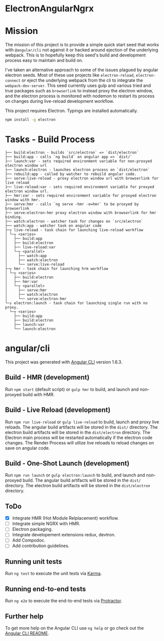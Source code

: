 # ElectronAngularNgrx
# Mission
The mission of this project is to provide a simple quick start seed that works with `@angular/cli` not against it or hacked around ejection of the underlying webpack. This is to hopefully keep this seed's build and development process easy to maintain and build on.

I've taken an alternative approach to some of the issues plagued by angular electron seeds. Most of these use projects like `electron-reload`, `electron-connect` or eject 
the underlying webpack from the cli to integrate the `webpack-dev-server`. This seed currently uses gulp and various tried and true packages such as `browserlink` to instead proxy the electron window, and the electron process is monitored with nodemon to restart its process on changes during live-reload development workflow.

This project requires Electron.
Typings are installed automatically.
```bash
npm install -g electron
```

# Tasks - Build Process
```
├── build:electron - builds `src/electron` => `dist/electron`
├── build:app - calls `ng build` on angular app => `dist/`
├── launch:var - sets required environment variable for non-proxyed electron window url
├── launch:electron - launches electron process on `dist/electron`
├── rebuild:app - called by watcher to rebuild angular code.
├── serve:live-reload - proxy electron window url with browserlink for live reload
├── live-reload:var - sets required environment variable for proxyed electron window url.
├── hmr:var - sets required environment variable for proxyed electron window with hmr.
├── serve:hmr - calls `ng serve -hmr -e=hmr` to be proxyed by browserlink
├── serve:electron-hmr proxy electron window with browserlink for hmr binding.
├── watch:electron - watcher task for changes on `src/electron`
├── watch:app - watcher task on angular code
├─┬ live-reload - task chain for launching live-reload workflow
│ └─┬ <series>
│   ├── build:app
│   ├── build:electron
│   ├── live-reload:var
│   └─┬ <parallel>
│     ├── watch:app
│     ├── watch:electron
│     └── serve:live-reload
├─┬ hmr - task chain for launching hrm workflow
│ └─┬ <series>
│   ├── build:electron
│   ├── hmr:var
│   └─┬ <parallel>
│     ├── serve:hmr
│     ├── watch:electron
│     └── serve:electron-hmr
└─┬ electron:launch - task chain for launching single run with no proxy.
  └─┬ <series>
    ├── build:app
    ├── build:electron
    ├── launch:var
    └── launch:electron
```
# angular/cli 
This project was generated with [Angular CLI](https://github.com/angular/angular-cli) version 1.6.3.

## Build - HMR (development)
Run `npm start` (default script) or `gulp hmr` to build,  and launch and non-proxyed build with HMR. 

## Build - Live Reload (development)

Run `npm run live-reload` or `gulp live-reload` to build, launch and proxy live reloads. 
The angular build artifacts will be stored in the `dist/` directory.
The electron build artifacts will be stored in the `dist/electron` directory.
The Electron main process will be restarted automatically if the electron code changes.
The Render Process will utlize live reloads to reload changes on save on angular code.

## Build - One-Shot Launch (development)
Run `npm run launch` or `gulp electron:launch` to build,  and launch and non-proxyed build. 
The angular build artifacts will be stored in the `dist/` directory.
The electron build artifacts will be stored in the `dist/electron` directory.


## ToDo
- [x] Integrate HMR (Hot Module Relplacement) workflow.
- [ ] Integrate simple NGRX with HMR.
- [ ] Electron packaging.
- [ ] Integrate developement extensions redux, devtron.
- [ ] Add Compodoc.
- [ ] Add contribution guidelines.

## Running unit tests

Run `ng test` to execute the unit tests via [Karma](https://karma-runner.github.io).

## Running end-to-end tests

Run `ng e2e` to execute the end-to-end tests via [Protractor](http://www.protractortest.org/).

## Further help

To get more help on the Angular CLI use `ng help` or go check out the [Angular CLI README](https://github.com/angular/angular-cli/blob/master/README.md).
